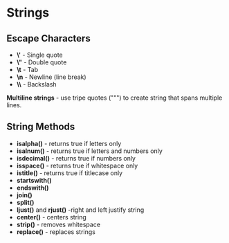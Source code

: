 # Strings

## Escape Characters 
* **\\'** - Single quote 
* **\\"** - Double quote
* **\t**  - Tab
* **\\n** - Newline (line break)
* **\\\\** - Backslash

**Multiline strings** - use tripe quotes (""") to create string that spans multiple lines. 

## String Methods 
* **isalpha()** - returns true if letters only 
* **isalnum()** - returns true if letters and numbers only 
* **isdecimal()** - returns true if numbers only 
* **isspace()** - returns true if whitespace only 
* **istitle()** - returns true if titlecase only
* **startswith()**
* **endswith()**
* **join()**
* **split()**
* **ljust()** and **rjust()** -right and left justify string 
* **center()** - centers string 
* **strip()** - removes whitespace
* **replace()** - replaces strings 


